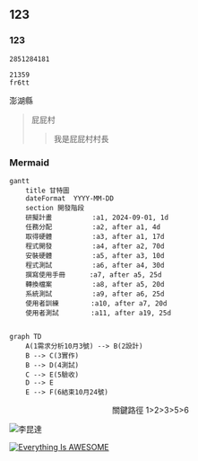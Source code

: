 ## 123
### 123

`` 2851284181
``
```
21359
fr6tt
```
澎湖縣
>屁屁村
>>我是屁屁村村長

### Mermaid
```mermaid
gantt
    title 甘特圖
    dateFormat  YYYY-MM-DD
    section 開發階段
    研擬計畫          :a1, 2024-09-01, 1d
    任務分配          :a2, after a1, 4d
    取得硬體          :a3, after a1, 17d
    程式開發          :a4, after a2, 70d  
    安裝硬體          :a5, after a3, 10d  
    程式測試          :a6, after a4, 30d
    撰寫使用手冊      :a7, after a5, 25d
    轉換檔案          :a8, after a5, 20d
    系統測試          :a9, after a6, 25d
    使用者訓練        :a10, after a7, 20d
    使用者測試        :a11, after a19, 25d


```
```mermaid
graph TD
    A(1需求分析10月3號) --> B(2設計)
    B --> C(3實作)
    B --> D(4測試)
    C --> E(5驗收)
    D --> E
    E --> F(6結束10月24號)
```
<p align="center">關鍵路徑 1>2>3>5>6</p>


![李昆達](https://github.com/user-attachments/assets/12729961-c415-49d4-a653-687a7ce322fa)

[![Everything Is AWESOME](https://img.youtube.com/vi/StTqXEQ2l-Y/0.jpg)](https://www.youtube.com/watch?v=StTqXEQ2l-Y "Everything Is AWESOME")
